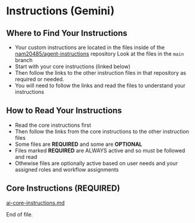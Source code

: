# Instructions (Gemini)

## Where to Find Your Instructions
- Your custom instructions are located in the files inside of the [nam20485/agent-instructions](https://github.com/nam20485/agent-instructions) repository
 Look at the files in the `main` branch
- Start with your core instructions (linked below) 
- Then follow the links to the other instruction files in that repository as required or needed.
- You will need to follow the links and read the files to understand your instructions

## How to Read Your Instructions
- Read the core instructions first
- Then follow the links from the core instructions to the other instruction files
- Some files are **REQUIRED** and some are **OPTIONAL**
- Files marked **REQUIRED** are ALWAYS active and so must be followed and read
- Othewise files are optionally active based on user needs and your assigned roles and workflow assignments

## Core Instructions (**REQUIRED**)
[ai-core-instructions.md](https://github.com/nam20485/agent-instructions/blob/main/ai_instruction_modules/ai-core-instructions.md)

End of file.